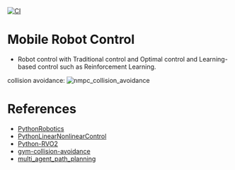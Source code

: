 [![CI](https://github.com/Geonhee-LEE/mobile_robot_control/actions/workflows/workflow.yml/badge.svg)](https://github.com/Geonhee-LEE/mobile_robot_control/actions/workflows/workflow.yml)

# Mobile Robot Control

- Robot control with Traditional control and Optimal control and Learning-based control such as Reinforcement Learning.


collision avoidance: 
![nmpc_collision_avoidance](https://user-images.githubusercontent.com/12562147/192134300-20660d9b-79ba-45eb-8b7f-caf10cdf1160.gif)

# References
- [PythonRobotics](https://github.com/AtsushiSakai/PythonRobotics)
- [PythonLinearNonlinearControl](https://github.com/Shunichi09/PythonLinearNonlinearControl)
- [Python-RVO2](https://github.com/sybrenstuvel/Python-RVO2)
- [gym-collision-avoidance](https://github.com/mit-acl/gym-collision-avoidance)
- [multi_agent_path_planning](https://github.com/atb033/multi_agent_path_planning)
